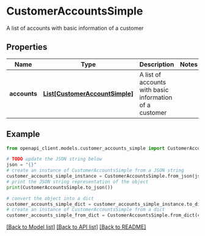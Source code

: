# CustomerAccountsSimple

A list of accounts with basic information of a customer

## Properties

Name | Type | Description | Notes
------------ | ------------- | ------------- | -------------
**accounts** | [**List[CustomerAccountSimple]**](CustomerAccountSimple.md) | A list of accounts with basic information of a customer | 

## Example

```python
from openapi_client.models.customer_accounts_simple import CustomerAccountsSimple

# TODO update the JSON string below
json = "{}"
# create an instance of CustomerAccountsSimple from a JSON string
customer_accounts_simple_instance = CustomerAccountsSimple.from_json(json)
# print the JSON string representation of the object
print(CustomerAccountsSimple.to_json())

# convert the object into a dict
customer_accounts_simple_dict = customer_accounts_simple_instance.to_dict()
# create an instance of CustomerAccountsSimple from a dict
customer_accounts_simple_from_dict = CustomerAccountsSimple.from_dict(customer_accounts_simple_dict)
```
[[Back to Model list]](../README.md#documentation-for-models) [[Back to API list]](../README.md#documentation-for-api-endpoints) [[Back to README]](../README.md)


